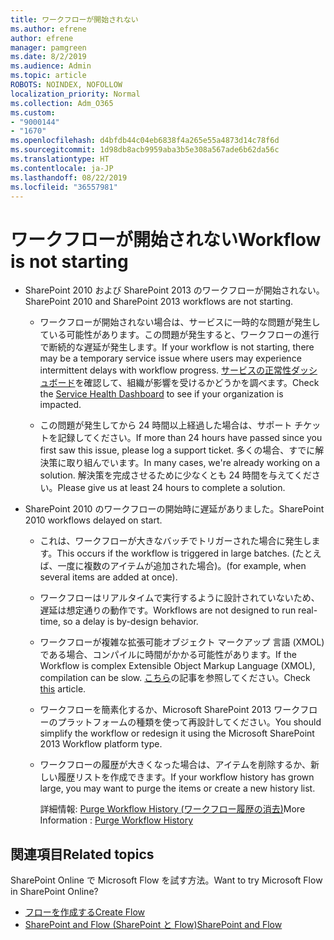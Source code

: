 ```yaml
---
title: ワークフローが開始されない
ms.author: efrene
author: efrene
manager: pamgreen
ms.date: 8/2/2019
ms.audience: Admin
ms.topic: article
ROBOTS: NOINDEX, NOFOLLOW
localization_priority: Normal
ms.collection: Adm_O365
ms.custom:
- "9000144"
- "1670"
ms.openlocfilehash: d4bfdb44c04eb6838f4a265e55a4873d14c78f6d
ms.sourcegitcommit: 1d98db8acb9959aba3b5e308a567ade6b62da56c
ms.translationtype: HT
ms.contentlocale: ja-JP
ms.lasthandoff: 08/22/2019
ms.locfileid: "36557981"
---
```

# <a name="workflow-is-not-starting"></a><span data-ttu-id="f7e40-102">ワークフローが開始されない</span><span class="sxs-lookup"><span data-stu-id="f7e40-102">Workflow is not starting</span></span>

- <span data-ttu-id="f7e40-103">SharePoint 2010 および SharePoint 2013 のワークフローが開始されない。</span><span class="sxs-lookup"><span data-stu-id="f7e40-103">SharePoint 2010 and SharePoint 2013 workflows are not starting.</span></span>

    - <span data-ttu-id="f7e40-104">ワークフローが開始されない場合は、サービスに一時的な問題が発生している可能性があります。この問題が発生すると、ワークフローの進行で断続的な遅延が発生します。</span><span class="sxs-lookup"><span data-stu-id="f7e40-104">If your workflow is not starting, there may be a temporary service issue where users may experience intermittent delays with workflow progress.</span></span> <span data-ttu-id="f7e40-105">[サービスの正常性ダッシュボード](https:/admin.microsoft.com/AdminPortal/Home#/servicehealth)を確認して、組織が影響を受けるかどうかを調べます。</span><span class="sxs-lookup"><span data-stu-id="f7e40-105">Check the [Service Health Dashboard](https:/admin.microsoft.com/AdminPortal/Home#/servicehealth) to see if your organization is impacted.</span></span>

    - <span data-ttu-id="f7e40-106">この問題が発生してから 24 時間以上経過した場合は、サポート チケットを記録してください。</span><span class="sxs-lookup"><span data-stu-id="f7e40-106">If more than 24 hours have passed since you first saw this issue, please log a support ticket.</span></span> <span data-ttu-id="f7e40-107">多くの場合、すでに解決策に取り組んでいます。</span><span class="sxs-lookup"><span data-stu-id="f7e40-107">In many cases, we're already working on a solution.</span></span> <span data-ttu-id="f7e40-108">解決策を完成させるために少なくとも 24 時間を与えてください。</span><span class="sxs-lookup"><span data-stu-id="f7e40-108">Please give us at least 24 hours to complete a solution.</span></span>

- <span data-ttu-id="f7e40-109">SharePoint 2010 のワークフローの開始時に遅延がありました。</span><span class="sxs-lookup"><span data-stu-id="f7e40-109">SharePoint 2010 workflows delayed on start.</span></span>

    - <span data-ttu-id="f7e40-110">これは、ワークフローが大きなバッチでトリガーされた場合に発生します。</span><span class="sxs-lookup"><span data-stu-id="f7e40-110">This occurs if the workflow is triggered in large batches.</span></span> <span data-ttu-id="f7e40-111">(たとえば、一度に複数のアイテムが追加された場合)。</span><span class="sxs-lookup"><span data-stu-id="f7e40-111">(for example, when several items are added at once).</span></span>

    - <span data-ttu-id="f7e40-112">ワークフローはリアルタイムで実行するように設計されていないため、遅延は想定通りの動作です。</span><span class="sxs-lookup"><span data-stu-id="f7e40-112">Workflows are not designed to run real-time, so a delay is by-design behavior.</span></span>

   -  <span data-ttu-id="f7e40-113">ワークフローが複雑な拡張可能オブジェクト マークアップ 言語 (XMOL) である場合、コンパイルに時間がかかる可能性があります。</span><span class="sxs-lookup"><span data-stu-id="f7e40-113">If the Workflow is complex Extensible Object Markup Language (XMOL), compilation can be slow.</span></span> <span data-ttu-id="f7e40-114">[こちら](https://support.microsoft.com/en-us/kb/3043697)の記事を参照してください。</span><span class="sxs-lookup"><span data-stu-id="f7e40-114">Check [this](https://support.microsoft.com/en-us/kb/3043697) article.</span></span>

    - <span data-ttu-id="f7e40-115">ワークフローを簡素化するか、Microsoft SharePoint 2013 ワークフローのプラットフォームの種類を使って再設計してください。</span><span class="sxs-lookup"><span data-stu-id="f7e40-115">You should simplify the workflow or redesign it using the Microsoft SharePoint 2013 Workflow platform type.</span></span>

    - <span data-ttu-id="f7e40-116">ワークフローの履歴が大きくなった場合は、アイテムを削除するか、新しい履歴リストを作成できます。</span><span class="sxs-lookup"><span data-stu-id="f7e40-116">If your workflow history has grown large, you may want to purge the items or create a new history list.</span></span>

        <span data-ttu-id="f7e40-117">詳細情報: [Purge Workflow History (ワークフロー履歴の消去)](https://blogs.technet.microsoft.com/marj/2015/08/07/sharepoint-2010-workflows-best-practice-purge-workflow-history-list-items/)</span><span class="sxs-lookup"><span data-stu-id="f7e40-117">More Information : [Purge Workflow History](https://blogs.technet.microsoft.com/marj/2015/08/07/sharepoint-2010-workflows-best-practice-purge-workflow-history-list-items/)</span></span>


## <a name="related-topics"></a><span data-ttu-id="f7e40-118">関連項目</span><span class="sxs-lookup"><span data-stu-id="f7e40-118">Related topics</span></span>
<span data-ttu-id="f7e40-119">SharePoint Online で Microsoft Flow を試す方法。</span><span class="sxs-lookup"><span data-stu-id="f7e40-119">Want to try Microsoft Flow in SharePoint Online?</span></span>
- [<span data-ttu-id="f7e40-120">フローを作成する</span><span class="sxs-lookup"><span data-stu-id="f7e40-120">Create Flow</span></span>](https://support.office.com/article/Create-a-flow-for-a-list-or-library-in-SharePoint-Online-or-OneDrive-for-Business-a9c3e03b-0654-46af-a254-20252e580d01) 
- [<span data-ttu-id="f7e40-121">SharePoint and Flow (SharePoint と Flow)</span><span class="sxs-lookup"><span data-stu-id="f7e40-121">SharePoint and Flow</span></span>](https://flow.microsoft.com/blog/sharepoint-and-flow/) 


